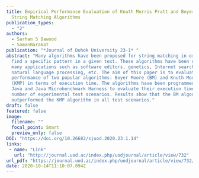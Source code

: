 ```yaml
---
title: Empirical Performance Evaluation of Knuth Morris Pratt and Boyer Moore
  String Matching Algorithms
publication_types:
  - "2"
authors:
  - Sarhan S Dawood
  - SamanBarakat
publication: "*Journal of Duhok University 23-1* "
abstract: "Many algorithms have been proposed for string matching in order to
  find a specific pattern in a given text. These algorithms have been used in
  many applications such as software editors, genetics, Internet search engines,
  natural language processing, etc. The aim of this paper is to evaluate the
  performance of two popular algorithms: Boyer Moore (BM) and Knuth Morris Pratt
  (KMP) in terms of execution time. The algorithms have been programmed using
  Java and Java Microbenchmark Harness to evaluate their execution time using a
  number of experimental test scenarios. Results show that the BM algorithm
  outperformed the KMP algorithm in all test scenarios."
draft: false
featured: false
image:
  filename: ""
  focal_point: Smart
  preview_only: false
DOI: "https://doi.org/10.26682/sjuod.2020.23.1.14"
links:
 - name: "Link"
   url: "http://journal.uod.ac/index.php/uodjournal/article/view/732"
url_pdf: "https://journal.uod.ac/index.php/uodjournal/article/view/732/560"
date: 2020-10-14T11:10:07.094Z
---
```

